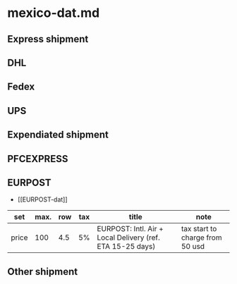 
# mexico-dat.md

## Express shipment

## DHL

## Fedex

## UPS

## Expendiated shipment

## PFCEXPRESS

## EURPOST

- [[EURPOST-dat]]

| set   | max. | row | tax | title                                                     | note                            |
| ----- | ---- | --- | --- | --------------------------------------------------------- | ------------------------------- |
| price | 100  | 4.5 | 5%  | EURPOST: Intl. Air + Local Delivery (ref. ETA 15-25 days) | tax start to charge from 50 usd |



## Other shipment

